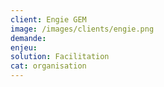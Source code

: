 ```yaml
---
client: Engie GEM
image: /images/clients/engie.png
demande: 
enjeu: 
solution: Facilitation 
cat: organisation
---
```

